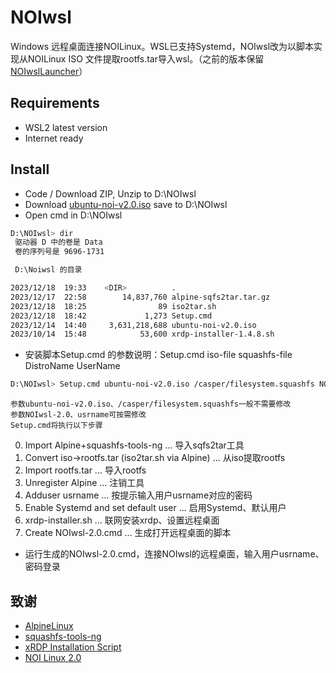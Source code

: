 # NOIwsl

Windows 远程桌面连接NOILinux。WSL已支持Systemd，NOIwsl改为以脚本实现从NOILinux ISO 文件提取rootfs.tar导入wsl。（之前的版本保留[NOIwslLauncher](https://github/wideyu/noiwslLauncher)）

## Requirements
* WSL2 latest version
* Internet ready

## Install
* Code / Download ZIP, Unzip to D:\NOIwsl
* Download [ubuntu-noi-v2.0.iso](https://noiresources.ccf.org.cn/ubuntu-noi-v2.0.iso) save to D:\NOIwsl
* Open cmd in D:\NOIwsl
```bash
D:\NOIwsl> dir
 驱动器 D 中的卷是 Data
 卷的序列号是 9696-1731

 D:\Noiwsl 的目录

2023/12/18  19:33    <DIR>          .
2023/12/17  22:58        14,837,760 alpine-sqfs2tar.tar.gz
2023/12/18  18:25                89 iso2tar.sh
2023/12/18  18:42             1,273 Setup.cmd
2023/12/14  14:40     3,631,218,688 ubuntu-noi-v2.0.iso
2023/10/14  15:48            53,600 xrdp-installer-1.4.8.sh
```
* 安装脚本Setup.cmd 的参数说明：Setup.cmd iso-file squashfs-file DistroName UserName
```bash
D:\NOIwsl> Setup.cmd ubuntu-noi-v2.0.iso /casper/filesystem.squashfs NOIwsl-2.0 usrname
```

    参数ubuntu-noi-v2.0.iso、/casper/filesystem.squashfs一般不需要修改
    参数NOIwsl-2.0、usrname可按需修改
    Setup.cmd将执行以下步骤
  
  0) Import Alpine+squashfs-tools-ng ... 导入sqfs2tar工具
  1) Convert iso->rootfs.tar (iso2tar.sh via Alpine) ... 从iso提取rootfs
  2) Import rootfs.tar ... 导入rootfs
  3) Unregister Alpine ... 注销工具
  4) Adduser usrname ... 按提示输入用户usrname对应的密码
  5) Enable Systemd and set default user ... 启用Systemd、默认用户
  6) xrdp-installer.sh ... 联网安装xrdp、设置远程桌面
  7) Create NOIwsl-2.0.cmd ... 生成打开远程桌面的脚本
* 运行生成的NOIwsl-2.0.cmd，连接NOIwsl的远程桌面，输入用户usrname、密码登录


## 致谢
* [AlpineLinux](https://alpinelinux.org)
* [squashfs-tools-ng](https://github.com/AgentD/squashfs-tools-ng)
* [xRDP Installation Script](https://c-nergy.be)
* [NOI Linux 2.0](https://www.noi.cn/gynoi/jsgz/2021-07-16/732450.shtml)

